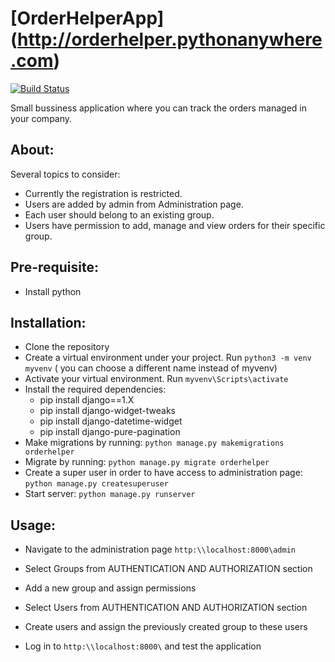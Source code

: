 # [OrderHelperApp] (http://orderhelper.pythonanywhere.com)


[![Build Status](https://travis-ci.org/eduarde/OrderHelperApp.svg?branch=master)](https://travis-ci.org/eduarde/OrderHelperApp)


Small bussiness application where you can track the orders managed in your company. 

## About:

Several topics to consider:

* Currently the registration is restricted.
* Users are added by admin from Administration page.
* Each user should belong to an existing group.
* Users have permission to add, manage and view orders for their specific group.  

## Pre-requisite:

* Install python 

## Installation:

* Clone the repository
* Create a virtual environment under your project. Run `python3 -m venv myvenv` ( you can choose a different name instead of myvenv)
* Activate your virtual environment. Run `myvenv\Scripts\activate`
* Install the required dependencies:
    * pip install django==1.X
    * pip install django-widget-tweaks
    * pip install django-datetime-widget
    * pip install django-pure-pagination
* Make migrations by running: `python manage.py makemigrations orderhelper`
* Migrate by running: `python manage.py migrate orderhelper`
* Create a super user in order to have access to administration page: `python manage.py createsuperuser`
* Start server: `python manage.py runserver`

## Usage:

* Navigate to the administration page `http:\\localhost:8000\admin`
* Select Groups from AUTHENTICATION AND AUTHORIZATION section
* Add a new group and assign permissions
 
* Select Users from AUTHENTICATION AND AUTHORIZATION section
* Create users and assign the previously created group to these users
* Log in to `http:\\localhost:8000\` and test the application


 

